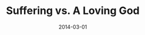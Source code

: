 ---
layout: message
category: message
series: "Heavyweights 2"
title: "Suffering vs. A Loving God"
date: 2014-03-01
audio-description: "If God is so loving, why is there suffering in the world?"
audio: "http://www.crossroads.net/players/media/hq/heavyweights2_wk4.mp3"
audio-title: "Suffering vs. A Loving God"
audio-duration: "56:39"
program-description: "Program - WK4 Heavyweights 2"
program: "http://www.crossroads.net/players/media/hq/03_01-02_14Program.pdf"
program-title: "Suffering vs. A Loving God"
video-description: "If God is so loving, why is there suffering in the world?"
video-title: "Suffering vs. A Loving God"
video: "https://s3.amazonaws.com/crossroadsvideomessages/heavyweights2_wk4.mp4"
video-poster: "https://www.crossroads.net/uploadedfiles/heavyweights2_wk4_still.jpg"
---